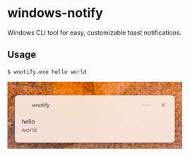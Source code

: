 # windows-notify
Windows CLI tool for easy, customizable toast notifications.

## Usage

```sh
$ wnotify.exe hello world
```

![sample](./docs/sample_notify.png)
